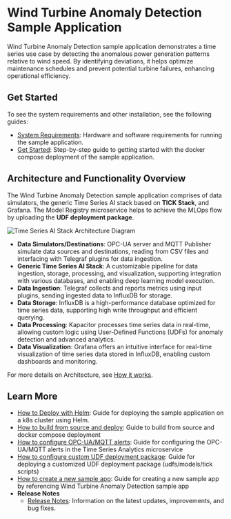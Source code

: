 # Wind Turbine Anomaly Detection Sample Application

Wind Turbine Anomaly Detection sample application demonstrates a time series use case by detecting the anomalous power generation patterns relative to wind speed. By identifying deviations, it helps optimize maintenance schedules and prevent potential turbine failures, enhancing operational efficiency.

## Get Started

To see the system requirements and other installation, see the following guides:

  - [System Requirements](docs/user-guide/system-requirements.md): Hardware and software requirements for running the sample application.
  - [Get Started](docs/user-guide/get-started.md): Step-by-step guide to getting started with the docker compose deployment of the sample application.

## Architecture and Functionality Overview

The Wind Turbine Anomaly Detection sample application comprises of data simulators, the generic Time Series AI stack based on **TICK Stack**, and Grafana. The Model Registry microservice helps to achieve the MLOps flow by uploading the **UDF deployment package**.

![Time Series AI Stack Architecture Diagram](./docs/user-guide/_images/time-series-ai-stack-architecture.png)

  - **Data Simulators/Destinations**: OPC-UA server and MQTT Publisher simulate data sources and destinations, reading from CSV files and interfacing with Telegraf plugins for data ingestion.
  - **Generic Time Series AI Stack**: A customizable pipeline for data ingestion, storage, processing, and visualization, supporting integration with various databases, and enabling deep learning model execution.
  - **Data Ingestion**: Telegraf collects and reports metrics using input plugins, sending ingested data to InfluxDB for storage.
  - **Data Storage**: InfluxDB is a high-performance database optimized for time series data, supporting high write throughput and efficient querying.
  - **Data Processing**: Kapacitor processes time series data in real-time, allowing custom logic using User-Defined Functions (UDFs) for anomaly detection and advanced analytics.
  - **Data Visualization**: Grafana offers an intuitive interface for real-time visualization of time series data stored in InfluxDB, enabling custom dashboards and monitoring.

For more details on Architecture, see [How it works](docs/user-guide/how-it-works.md).

## Learn More

  - [How to Deploy with Helm](docs/user-guide/how-to-deploy-with-helm.md): Guide for deploying the sample application on a k8s cluster using Helm.
  - [How to build from source and deploy](docs/user-guide/how-to-build-from-source.md): Guide to build from source and docker compose deployment
  - [How to configure OPC-UA/MQTT alerts](docs/user-guide/how-to-configure-alerts.md): Guide for configuring the OPC-UA/MQTT alerts in the Time Series Analytics microservice
  - [How to configure custom UDF deployment package](docs/user-guide/how-to-configure-custom-udf.md): Guide for deploying a customized UDF deployment package (udfs/models/tick scripts)
  - [How to create a new sample app](docs/user-guide/how-to-create-a-new-sample-app.md): Guide for creating a new sample app by referencing Wind Turbine Anomaly Detection sample app
- **Release Notes**
  - [Release Notes](docs/user-guide/release_notes/Overview.md): Information on the latest updates, improvements, and bug fixes.


